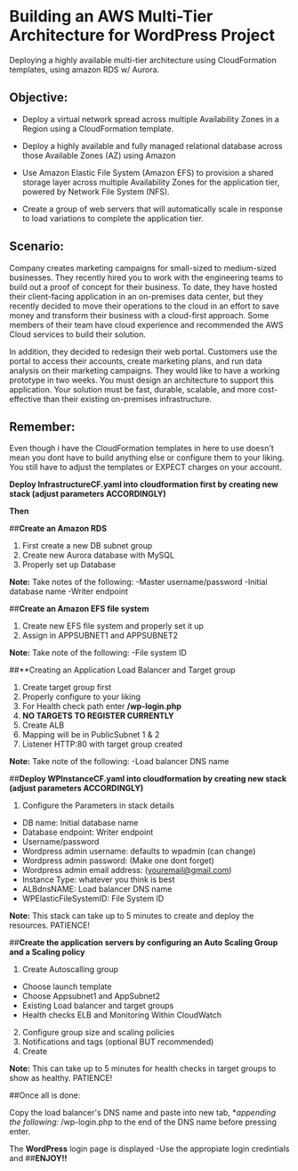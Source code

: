 # Building an AWS Multi-Tier Architecture for WordPress Project
Deploying a highly available multi-tier architecture using CloudFormation templates, using amazon RDS w/ Aurora.

## Objective:

- Deploy a virtual network spread across multiple Availability Zones in a Region using a CloudFormation template.

- Deploy a highly available and fully managed relational database across those Available Zones (AZ) using Amazon 

- Use Amazon Elastic File System (Amazon EFS) to provision a shared storage layer across multiple Availability Zones for the application tier, powered by Network File System (NFS).

- Create a group of web servers that will automatically scale in response to load variations to complete the application tier.

## Scenario:

Company creates marketing campaigns for small-sized to medium-sized businesses. They recently hired you to work with the engineering teams to build out a proof of concept for their business. To date, they have hosted their client-facing application in an on-premises data center, but they recently decided to move their operations to the cloud in an effort to save money and transform their business with a cloud-first approach. Some members of their team have cloud experience and recommended the AWS Cloud services to build their solution.

In addition, they decided to redesign their web portal. Customers use the portal to access their accounts, create marketing plans, and run data analysis on their marketing campaigns. They would like to have a working prototype in two weeks. You must design an architecture to support this application. Your solution must be fast, durable, scalable, and more cost-effective than their existing on-premises infrastructure.

## **Remember:** 

Even though i have the CloudFormation templates in here to use doesn't mean you dont have to build anything else or configure them to your liking.
You still have to adjust the templates or EXPECT charges on your account.

**Deploy InfrastructureCF.yaml into cloudformation first by creating new stack (adjust parameters ACCORDINGLY)**

**Then**

##**Create an Amazon RDS**
1. First create a new DB subnet group
2. Create new Aurora database with MySQL
3. Properly set up Database 

**Note:** Take notes of the following:
-Master username/password
-Initial database name
-Writer endpoint

##**Create an Amazon EFS file system**
1. Create new EFS file system and properly set it up
2. Assign in APPSUBNET1 and APPSUBNET2

**Note:** Take note of the following:
-File system ID

##**Creating an Application Load Balancer and Target group
1. Create target group first
2. Properly configure to your liking
3. For Health check path enter **/wp-login.php**
4. **NO TARGETS TO REGISTER CURRENTLY**
5. Create ALB
6. Mapping will be in PublicSubnet 1 & 2
7. Listener HTTP:80 with target group created

**Note:** Take note of the following:
-Load balancer DNS name

##**Deploy WPInstanceCF.yaml into cloudformation by creating new stack (adjust parameters ACCORDINGLY)**
1. Configure the Parameters in stack details
- DB name: Initial database name
- Database endpoint: Writer endpoint
- Username/password
- Wordpress admin username: defaults to wpadmin (can change)
- Wordpress admin password: (Make one dont forget)
- Wordpress admin email address: (youremail@gmail.com)
- Instance Type: whatever you think is best
- ALBdnsNAME: Load balancer DNS name
- WPElasticFileSystemID: File System ID

**Note:** This stack can take up to 5 minutes to create and deploy the resources. PATIENCE!

##**Create the application servers by configuring an Auto Scaling Group and a Scaling policy**
1. Create Autoscalling group
- Choose launch template
- Choose Appsubnet1 and AppSubnet2
- Existing Load balancer and target groups
- Health checks ELB and Monitoring Within CloudWatch
2. Configure group size and scaling policies 
3. Notifications and tags (optional BUT recommended)
4. Create 

**Note:** This can take up to 5 minutes for health checks in target groups to show as healthy. PATIENCE!

##Once all is done:

Copy the load balancer's DNS name and paste into new tab, **appending the following:* /wp-login.php to the end of the DNS name before pressing enter.

The **WordPress** login page is displayed
-Use the appropiate login credintials and ##**ENJOY!!**
